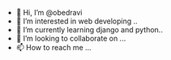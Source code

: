 - 👋 Hi, I’m @obedravi
- 👀 I’m interested in web developing ..
- 🌱 I’m currently learning django and python..
- 💞️ I’m looking to collaborate on ...
- 📫 How to reach me ...

<!---
obed ravi is a ✨ special ✨ repository because its `README.md` (this file) appears on your GitHub profile.
You can click the Preview link to take a look at your changes.
--->
